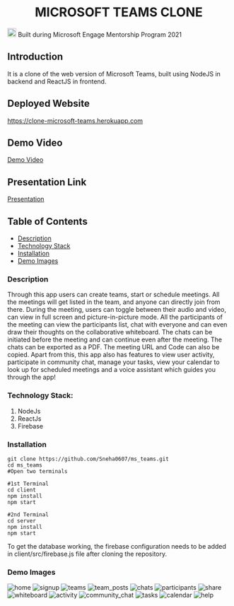 <h1 align="center">MICROSOFT TEAMS CLONE</h1>

<p><img src="https://c.s-microsoft.com/favicon.ico?v2" height=20px> Built during Microsoft Engage Mentorship Program 2021</p>

## Introduction
It is a clone of the web version of Microsoft Teams, built using NodeJS in backend and ReactJS in frontend. 

## Deployed Website
https://clone-microsoft-teams.herokuapp.com

## Demo Video
<a href='https://www.youtube.com/watch?v=uf3k8dtzaF0'>Demo Video</a>

## Presentation Link
<a href='https://drive.google.com/file/d/1K4peb0KkbG_7DbBTH5xa9kLCnjuKTSmG/view?usp=sharing'>Presentation</a>

## Table of Contents
- [Description](#description)
- [Technology Stack](#technology-stack)
- [Installation](#installation)
- [Demo Images](#demo-images)

### Description
Through this app users can create teams, start or schedule meetings. All the meetings will get listed in the team, and anyone can directly join from there. During the meeting, users can toggle between their audio and video, can view in full screen and picture-in-picture mode. All the participants of the meeting can view the participants list, chat with everyone and can even draw their thoughts on the collaborative whiteboard. The chats can be initiated before the meeting and can continue even after the meeting. The chats can be exported as a PDF. The meeting URL and Code can also be copied.
Apart from this, this app also has features to view user activity, participate in community chat, manage your tasks, view your calendar to look up for scheduled meetings and a voice assistant which guides you through the app!

### Technology Stack:
  1) NodeJs
  2) ReactJs
  3) Firebase

### Installation
```
git clone https://github.com/Sneha0607/ms_teams.git
cd ms_teams
#Open two terminals

#1st Terminal
cd client
npm install
npm start

#2nd Terminal
cd server
npm install
npm start
```
To get the database working, the firebase configuration needs to be added in client/src/firebase.js file after cloning the repository.

### Demo Images
![home](https://github.com/Sneha0607/ms_teams/blob/master/images/home.png)
![signup](https://github.com/Sneha0607/ms_teams/blob/master/images/signup.png)
![teams](https://github.com/Sneha0607/ms_teams/blob/master/images/teams.png)
![team_posts](https://github.com/Sneha0607/ms_teams/blob/master/images/team_posts.png)
![chats](https://github.com/Sneha0607/ms_teams/blob/master/images/chats.png)
![participants](https://github.com/Sneha0607/ms_teams/blob/master/images/participants.png)
![share](https://github.com/Sneha0607/ms_teams/blob/master/images/share.png)
![whiteboard](https://github.com/Sneha0607/ms_teams/blob/master/images/whiteboard.png)
![activity](https://github.com/Sneha0607/ms_teams/blob/master/images/activity.png)
![community_chat](https://github.com/Sneha0607/ms_teams/blob/master/images/community.png)
![tasks](https://github.com/Sneha0607/ms_teams/blob/master/images/tasks.png)
![calendar](https://github.com/Sneha0607/ms_teams/blob/master/images/calendar.png)
![help](https://github.com/Sneha0607/ms_teams/blob/master/images/help.png)
